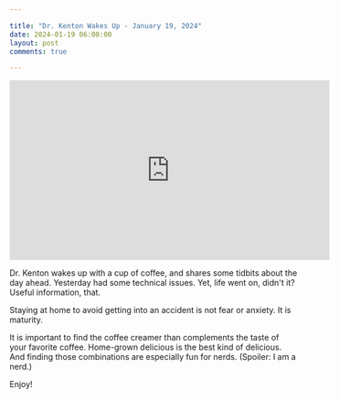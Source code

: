 ```yaml
---

title: "Dr. Kenton Wakes Up - January 19, 2024"
date: 2024-01-19 06:00:00
layout: post
comments: true

---
```


<iframe width="560" height="315" src="https://www.youtube.com/embed/aEz0k8LftCA?si=A38Nj5Cw1fgRd-he" title="YouTube video player" frameborder="0" allow="accelerometer; autoplay; clipboard-write; encrypted-media; gyroscope; picture-in-picture; web-share" allowfullscreen></iframe>


Dr. Kenton wakes up with a cup of coffee, and shares some tidbits about the day ahead. Yesterday had some technical issues. Yet, life went on, didn't it? Useful information, that.

Staying at home to avoid getting into an accident is not fear or anxiety. It is maturity.

It is important to find the coffee creamer than complements the taste of your favorite coffee. Home-grown delicious is the best kind of delicious. And finding those combinations are especially fun for nerds. (Spoiler: I am a nerd.)

Enjoy!